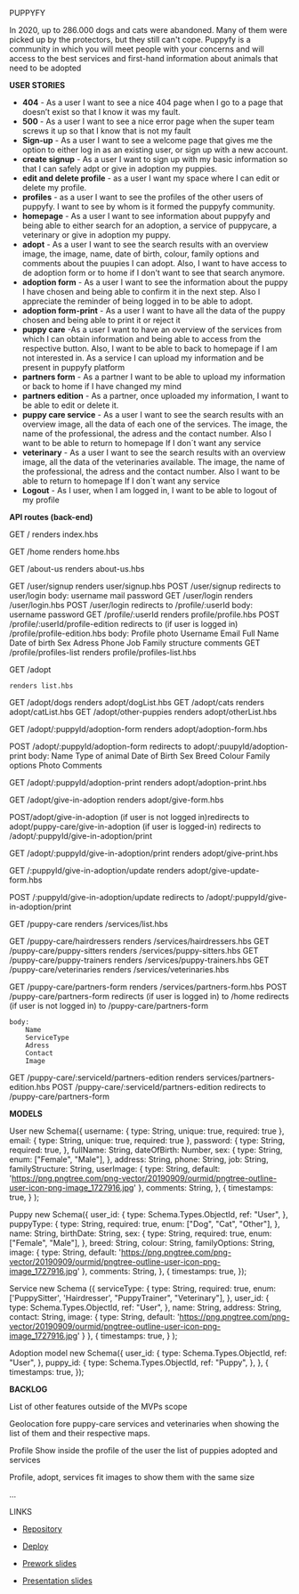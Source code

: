 
    
PUPPYFY

In 2020, up to 286.000 dogs and cats were abandoned. Many of them were picked up by the protectors, but they still can't cope.
Puppyfy is a community in which you will meet people with your concerns and will access to the best services and first-hand information about animals that need to be adopted


**USER STORIES**

- **404** - As a user I want to see a nice 404 page when I go to a page that doesn’t exist so that I know it was my fault.
- **500** - As a user I want to see a nice error page when the super team screws it up so that I know that is not my fault
- **Sign-up** - As a user I want to see a welcome page that gives me the option to either log in as an existing user, or sign up with a new account.
- **create signup** - As a user I want to sign up with my basic information so that I can safely adpt or give in adoption my puppies.
- **edit and delete profile** - as a user I want my space where I can edit or delete my profile.
- **profiles** - as a user I want to see the profiles of the other users of puppyfy. I want to see by whom is it formed the puppyfy community.
- **homepage** - As a user I want to see information about puppyfy and being  able to either search for an adoption, a service of puppycare, a veterinary or give in adoption my puppy. 
- **adopt** -  As a user I want to see the search results with an overview image, the image, name, date of birth, colour, family options and comments about the puupies I can adopt. Also, I want to have access to de adoption form or to home if I don't want to see that search anymore.
- **adoption form** - As a user I want to see the information about the puppy I have chosen and being able to confirm it in the next step. Also I appreciate the reminder of being logged in to be able to adopt.
- **adoption form-print** - As a user I want to have all the data of the puppy chosen and being able to print it or reject it
- **puppy care** -As a user I want to have an overview of the services from which I can obtain information and being able to access from the respective button. Also, I want to be able to back to homepage if I am not interested in.
  As a service I can upload my information and be present in puppyfy platform
- **partners form** - As a partner I want to be able to upload my information or back to home if I have changed my mind
- **partners edition** - As a partner, once uploaded my information, I want to be able to edit or delete it.
- **puppy care service** - As a user I want to see the search results with an overview image, all the data of each one of the services. The image, the name of the professional, the adress and the contact number. Also I want to be able to return to homepage If I don´t want any service
- **veterinary** - As a user I want to see the search results with an overview image, all the data of the veterinaries available. The image, the name of the professional, the adress and the contact number. Also I want to be able to return to homepage If I don´t want any service
- **Logout** - As I user, when I am logged in, I want to be able to logout of my profile

**API routes (back-end)**

GET /
renders index.hbs 

GET /home
renders home.hbs 

GET /about-us
renders about-us.hbs


GET /user/signup
    renders user/signup.hbs
POST /user/signup
    redirects to user/login
        body:
            username
            mail
            password
GET /user/login
    renders /user/login.hbs
POST /user/login
    redirects to /profile/:userId
        body:
            username
            password
GET /profile/:userId
renders profile/profile.hbs
POST /profile/:userId/profile-edition
    redirects to (if user is logged in) /profile/profile-edition.hbs
        body:
            Profile photo
            Username
            Email
            Full Name
            Date of birth
            Sex
            Adress
            Phone
            Job
            Family structure
            comments
GET /profile/profiles-list
    renders profile/profiles-list.hbs


GET /adopt

    renders list.hbs
GET /adopt/dogs
    renders adopt/dogList.hbs
GET /adopt/cats
    renders adopt/catList.hbs
GET /adopt/other-puppies
    renders adopt/otherList.hbs

GET /adopt/:puppyId/adoption-form
    renders adopt/adoption-form.hbs

POST /adopt/:puppyId/adoption-form
    redirects to adopt/:puupyId/adoption-print
body:
    Name
    Type of animal
    Date of Birth
    Sex
    Breed
    Colour
    Family options
    Photo
    Comments

GET /adopt/:puppyId/adoption-print
    renders adopt/adoption-print.hbs

GET /adopt/give-in-adoption
    renders adopt/give-form.hbs

POST/adopt/give-in-adoption
    (if user is not logged in)redirects to adopt/puppy-care/give-in-adoption
    (if user is logged-in)
    redirects to /adopt/:puppyId/give-in-adoption/print

GET /adopt/:puppyId/give-in-adoption/print
    renders adopt/give-print.hbs

GET /:puppyId/give-in-adoption/update 
    renders adopt/give-update-form.hbs

POST /:puppyId/give-in-adoption/update 
    redirects to /adopt/:puppyId/give-in-adoption/print

GET /puppy-care
    renders /services/list.hbs

GET /puppy-care/hairdressers
    renders /services/hairdressers.hbs
GET /puppy-care/puppy-sitters
    renders /services/puppy-sitters.hbs
GET /puppy-care/puppy-trainers
    renders /services/puppy-trainers.hbs
GET /puppy-care/veterinaries
    renders /services/veterinaries.hbs

GET /puppy-care/partners-form
    renders /services/partners-form.hbs
POST  /puppy-care/partners-form
    redirects (if user is logged in) to /home
    redirects (if user is not logged in) to /puppy-care/partners-form

    body:
        Name
        ServiceType
        Adress
        Contact
        Image

GET /puppy-care/:serviceId/partners-edition
    renders services/partners-edition.hbs
POST /puppy-care/:serviceId/partners-edition
    redirects to /puppy-care/partners-form

**MODELS**

User new Schema({
        username: {
            type: String,
            unique: true,
            required: true
        },
        email: {
            type: String,
            unique: true,
            required: true
        },
        password: {
            type: String,
            required: true,
        },
        fullName: String,
        dateOfBirth: Number,
        sex: {
            type: String,
            enum: ["Female", "Male"],
        },
        address: String,
        phone: String,
        job: String,
        familyStructure: String,
        userImage: {
            type: String,
            default: 'https://png.pngtree.com/png-vector/20190909/ourmid/pngtree-outline-user-icon-png-image_1727916.jpg'
        },
        comments: String,
    },
    {
        timestamps: true,
    }
);

Puppy new Schema({
    user_id: {
        type: Schema.Types.ObjectId,
        ref: "User",
    },
    puppyType: {
        type: String,
        required: true,
        enum: ["Dog", "Cat", "Other"],
    },
    name: String,
    birthDate: String,
    sex: {
        type: String,
        required: true,
        enum: ["Female", "Male"],
    },
    breed: String,
    colour: String,
    familyOptions: String,
    image: {
        type: String,
        default: 'https://png.pngtree.com/png-vector/20190909/ourmid/pngtree-outline-user-icon-png-image_1727916.jpg'
    },
    comments: String,
}, {
    timestamps: true,
});

Service new Schema ({
        serviceType: {
            type: String,
            required: true,
            enum: ['PuppySitter', 'Hairdresser', "PuppyTrainer", "Veterinary"],
        },
        user_id: {
            type: Schema.Types.ObjectId,
            ref: "User",
        },
        name: String,
        address: String,
        contact: String,
        image: {
            type: String,
            default: 'https://png.pngtree.com/png-vector/20190909/ourmid/pngtree-outline-user-icon-png-image_1727916.jpg'
        }
    },
    {
        timestamps: true,
    }
);

Adoption model  new Schema({
    user_id: {
        type: Schema.Types.ObjectId,
        ref: "User",
    },
    puppy_id: {
        type: Schema.Types.ObjectId,
        ref: "Puppy",
    },
}, {
    timestamps: true,
});

**BACKLOG**

List of other features outside of the MVPs scope

Geolocation fore puppy-care services and veterinaries when showing the list of them and their respective maps.

Profile
Show inside the profile of the user the list of puppies adopted and services

Profile, adopt, services
fit images to show them with the same size

...


LINKS

- [Repository](https://github.com/calonsogarcia/puppyfy.git) 
  
- [Deploy](https://puppyfy-lovers.herokuapp.com)

- [Prework slides](https://docs.google.com/presentation/d/1i8V07ejXQkYsXlFxvF4lmfWR2QwiZxJySqrv5EzJQhU/edit?usp=sharing) 
  
- [Presentation slides](https://docs.google.com/presentation/d/1JfHtWnKB3mvnpeHKJlfWQdFs6rCyH4wiHI6L_kvLLX4/edit?usp=sharing)
